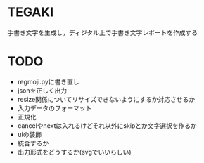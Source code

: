 # TEGAKI
手書き文字を生成し，ディジタル上で手書き文字レポートを作成する
# TODO
- regmoji.pyに書き直し
- jsonを正しく出力
- resize関係についてリサイズできないようにするか対応させるか
- 入力データのフォーマット
- 正規化
- cancelやnextは入れるけどそれ以外にskipとか文字選択を作るか
- uiの装飾
- 統合するか
- 出力形式をどうするか(svgでいいらしい)
